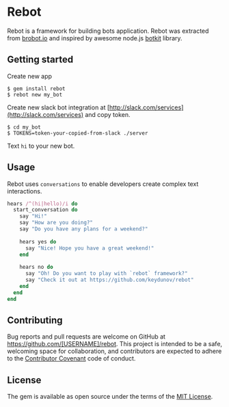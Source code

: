 # Rebot

Rebot is a framework for building bots application.
Rebot was extracted from [brobot.io](http://brobot.io) and inspired by awesome node.js [botkit](https://github.com/howdyai/botkit) library. 

## Getting started

Create new app

    $ gem install rebot
    $ rebot new my_bot

Create new slack bot integration at [http://slack.com/services](http://slack.com/services) and copy token.

    $ cd my_bot
    $ TOKENS=token-your-copied-from-slack ./server

Text `hi` to your new bot.

## Usage

Rebot uses `conversations` to enable developers create complex text interactions.

```ruby
hears /^(hi|hello)/i do
  start_conversation do
    say "Hi!"
    say "How are you doing?"
    say "Do you have any plans for a weekend?"
    
    hears yes do
      say "Nice! Hope you have a great weekend!"
    end
    
    hears no do
      say "Oh! Do you want to play with `rebot` framework?"
      say "Check it out at https://github.com/keydunov/rebot"
    end
  end
end
```

## Contributing

Bug reports and pull requests are welcome on GitHub at https://github.com/[USERNAME]/rebot. This project is intended to be a safe, welcoming space for collaboration, and contributors are expected to adhere to the [Contributor Covenant](contributor-covenant.org) code of conduct.


## License

The gem is available as open source under the terms of the [MIT License](http://opensource.org/licenses/MIT).

